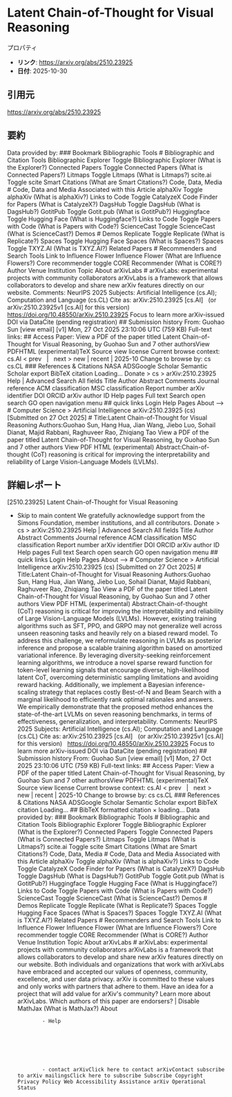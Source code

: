 # Latent Chain-of-Thought for Visual Reasoning

プロパティ  
- **リンク**: https://arxiv.org/abs/2510.23925  
- **日付**: 2025-10-30  

## 引用元
https://arxiv.org/abs/2510.23925

## 要約
Data provided by: ### Bookmark Bibliographic Tools # Bibliographic and Citation Tools Bibliographic Explorer Toggle Bibliographic Explorer (What is the Explorer?) Connected Papers Toggle Connected Papers (What is Connected Papers?) Litmaps Toggle Litmaps (What is Litmaps?) scite.ai Toggle scite Smart Citations (What are Smart Citations?) Code, Data, Media # Code, Data and Media Associated with this Article alphaXiv Toggle alphaXiv (What is alphaXiv?) Links to Code Toggle CatalyzeX Code Finder for Papers (What is CatalyzeX?) DagsHub Toggle DagsHub (What is DagsHub?) GotitPub Toggle Gotit.pub (What is GotitPub?) Huggingface Toggle Hugging Face (What is Huggingface?) Links to Code Toggle Papers with Code (What is Papers with Code?) ScienceCast Toggle ScienceCast (What is ScienceCast?) Demos # Demos Replicate Toggle Replicate (What is Replicate?) Spaces Toggle Hugging Face Spaces (What is Spaces?) Spaces Toggle TXYZ.AI (What is TXYZ.AI?) Related Papers # Recommenders and Search Tools Link to Influence Flower Influence Flower (What are Influence Flowers?) Core recommender toggle CORE Recommender (What is CORE?) Author Venue Institution Topic About arXivLabs # arXivLabs: experimental projects with community collaborators arXivLabs is a framework that allows collaborators to develop and share new arXiv features directly on our website. Comments: NeurIPS 2025 Subjects: Artificial Intelligence (cs.AI); Computation and Language (cs.CL) Cite as: arXiv:2510.23925 [cs.AI] &nbsp; (or arXiv:2510.23925v1 [cs.AI] for this version) &nbsp; https://doi.org/10.48550/arXiv.2510.23925 Focus to learn more arXiv-issued DOI via DataCite (pending registration) ## Submission history From: Guohao Sun [view email] [v1] Mon, 27 Oct 2025 23:10:06 UTC (759 KB) Full-text links: ## Access Paper: View a PDF of the paper titled Latent Chain-of-Thought for Visual Reasoning, by Guohao Sun and 7 other authorsView PDFHTML (experimental)TeX Source view license Current browse context: cs.AI &lt;&nbsp;prev &nbsp; | &nbsp; next&nbsp;&gt; new | recent | 2025-10 Change to browse by: cs cs.CL ### References &amp; Citations NASA ADSGoogle Scholar Semantic Scholar export BibTeX citation Loading... Donate &gt; cs &gt; arXiv:2510.23925 Help | Advanced Search All fields Title Author Abstract Comments Journal reference ACM classification MSC classification Report number arXiv identifier DOI ORCID arXiv author ID Help pages Full text Search open search GO open navigation menu ## quick links Login Help Pages About --> # Computer Science > Artificial Intelligence arXiv:2510.23925 (cs) [Submitted on 27 Oct 2025] # Title:Latent Chain-of-Thought for Visual Reasoning Authors:Guohao Sun, Hang Hua, Jian Wang, Jiebo Luo, Sohail Dianat, Majid Rabbani, Raghuveer Rao, Zhiqiang Tao View a PDF of the paper titled Latent Chain-of-Thought for Visual Reasoning, by Guohao Sun and 7 other authors View PDF HTML (experimental) Abstract:Chain-of-thought (CoT) reasoning is critical for improving the interpretability and reliability of Large Vision-Language Models (LVLMs).

## 詳細レポート
[2510.23925] Latent Chain-of-Thought for Visual Reasoning
  
  - Skip to main content We gratefully acknowledge support from the Simons Foundation, member institutions, and all contributors. Donate &gt; cs &gt; arXiv:2510.23925 Help | Advanced Search All fields Title Author Abstract Comments Journal reference ACM classification MSC classification Report number arXiv identifier DOI ORCID arXiv author ID Help pages Full text Search open search GO open navigation menu ## quick links Login Help Pages About --> # Computer Science > Artificial Intelligence arXiv:2510.23925 (cs) [Submitted on 27 Oct 2025] # Title:Latent Chain-of-Thought for Visual Reasoning Authors:Guohao Sun, Hang Hua, Jian Wang, Jiebo Luo, Sohail Dianat, Majid Rabbani, Raghuveer Rao, Zhiqiang Tao View a PDF of the paper titled Latent Chain-of-Thought for Visual Reasoning, by Guohao Sun and 7 other authors View PDF HTML (experimental) Abstract:Chain-of-thought (CoT) reasoning is critical for improving the interpretability and reliability of Large Vision-Language Models (LVLMs). However, existing training algorithms such as SFT, PPO, and GRPO may not generalize well across unseen reasoning tasks and heavily rely on a biased reward model. To address this challenge, we reformulate reasoning in LVLMs as posterior inference and propose a scalable training algorithm based on amortized variational inference. By leveraging diversity-seeking reinforcement learning algorithms, we introduce a novel sparse reward function for token-level learning signals that encourage diverse, high-likelihood latent CoT, overcoming deterministic sampling limitations and avoiding reward hacking. Additionally, we implement a Bayesian inference-scaling strategy that replaces costly Best-of-N and Beam Search with a marginal likelihood to efficiently rank optimal rationales and answers. We empirically demonstrate that the proposed method enhances the state-of-the-art LVLMs on seven reasoning benchmarks, in terms of effectiveness, generalization, and interpretability. Comments: NeurIPS 2025 Subjects: Artificial Intelligence (cs.AI); Computation and Language (cs.CL) Cite as: arXiv:2510.23925 [cs.AI] &nbsp; (or arXiv:2510.23925v1 [cs.AI] for this version) &nbsp; https://doi.org/10.48550/arXiv.2510.23925 Focus to learn more arXiv-issued DOI via DataCite (pending registration) ## Submission history From: Guohao Sun [view email] [v1] Mon, 27 Oct 2025 23:10:06 UTC (759 KB) Full-text links: ## Access Paper: View a PDF of the paper titled Latent Chain-of-Thought for Visual Reasoning, by Guohao Sun and 7 other authorsView PDFHTML (experimental)TeX Source view license Current browse context: cs.AI &lt;&nbsp;prev &nbsp; | &nbsp; next&nbsp;&gt; new | recent | 2025-10 Change to browse by: cs cs.CL ### References &amp; Citations NASA ADSGoogle Scholar Semantic Scholar export BibTeX citation Loading... ## BibTeX formatted citation &times; loading... Data provided by: ### Bookmark Bibliographic Tools # Bibliographic and Citation Tools Bibliographic Explorer Toggle Bibliographic Explorer (What is the Explorer?) Connected Papers Toggle Connected Papers (What is Connected Papers?) Litmaps Toggle Litmaps (What is Litmaps?) scite.ai Toggle scite Smart Citations (What are Smart Citations?) Code, Data, Media # Code, Data and Media Associated with this Article alphaXiv Toggle alphaXiv (What is alphaXiv?) Links to Code Toggle CatalyzeX Code Finder for Papers (What is CatalyzeX?) DagsHub Toggle DagsHub (What is DagsHub?) GotitPub Toggle Gotit.pub (What is GotitPub?) Huggingface Toggle Hugging Face (What is Huggingface?) Links to Code Toggle Papers with Code (What is Papers with Code?) ScienceCast Toggle ScienceCast (What is ScienceCast?) Demos # Demos Replicate Toggle Replicate (What is Replicate?) Spaces Toggle Hugging Face Spaces (What is Spaces?) Spaces Toggle TXYZ.AI (What is TXYZ.AI?) Related Papers # Recommenders and Search Tools Link to Influence Flower Influence Flower (What are Influence Flowers?) Core recommender toggle CORE Recommender (What is CORE?) Author Venue Institution Topic About arXivLabs # arXivLabs: experimental projects with community collaborators arXivLabs is a framework that allows collaborators to develop and share new arXiv features directly on our website. Both individuals and organizations that work with arXivLabs have embraced and accepted our values of openness, community, excellence, and user data privacy. arXiv is committed to these values and only works with partners that adhere to them. Have an idea for a project that will add value for arXiv's community? Learn more about arXivLabs. Which authors of this paper are endorsers? | Disable MathJax (What is MathJax?) About

                - Help

              

            
            
              

                - contact arXivClick here to contact arXivContact subscribe to arXiv mailingsClick here to subscribe Subscribe Copyright Privacy Policy Web Accessibility Assistance arXiv Operational Status
